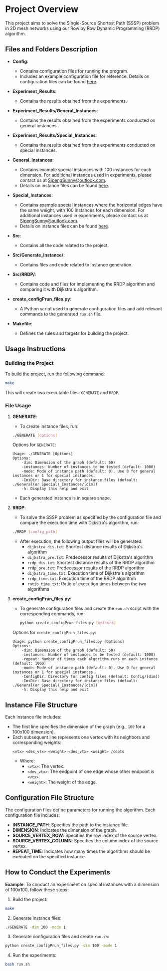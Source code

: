 # Project Overview

This project aims to solve the Single-Source Shortest Path (SSSP) problem in 2D mesh networks using our Row by Row Dynamic Programming (RRDP) algorithm.

## Files and Folders Description

- **Config**:
    - Contains configuration files for running the program.
    - Includes an example configuration file for reference. Details on configuration files can be found [here](#configuration-file-structure).

- **Experiment_Results**:
    - Contains the results obtained from the experiments.

- **Experiment_Results/General_Instances**:
    - Contains the results obtained from the experiments conducted on general instances.

- **Experiment_Results/Special_Instances**:
    - Contains the results obtained from the experiments conducted on special instances.

- **General_Instances**:
    - Contains example special instances with 100 instances for each dimension. For additional instances used in experiments, please contact us at SipengSunny@outlook.com.
    - Details on instance files can be found [here](#instance-file-structure).

- **Special_Instances**:
    - Contains example special instances where the horizontal edges have the same weight, with 100 instances for each dimension. For additional instances used in experiments, please contact us at SipengSunny@outlook.com.
    - Details on instance files can be found [here](#instance-file-structure).

- **Src**:
    - Contains all the code related to the project.

- **Src/Generate_Instance/**: 
    - Contains files and code related to instance generation.

- **Src/RRDP/**:
    - Contains code and files for implementing the RRDP algorithm and comparing it with Dijkstra's algorithm.

- **create_configPrun_files.py**:
    - A Python script used to generate configuration files and add relevant commands to the generated `run.sh` file.

- **Makefile**:
    - Defines the rules and targets for building the project.

## Usage Instructions

### Building the Project
To build the project, run the following command:
```bash
make
```
This will create two executable files: `GENERATE` and `RRDP`.

### File Usage

1. **GENERATE**:
    - To create instance files, run:
    ```bash
    ./GENERATE [options]
    ```
    Options for `GENERATE`:
    ```
    Usage: ./GENERATE [Options]
    Options:
        -dim: Dimension of the graph (default: 50)
        -instances: Number of instances to be tested (default: 1000)
        -mode: Mode of instance path (default: 0). Use 0 for general instances or 1 for special instances.
        -InsDir: Base directory for instance files (default: ./General(or Special)_Instances/[dim])
        -h: Display this help and exit
    ```
    - Each generated instance is in square shape.

2. **RRDP**:
    - To solve the SSSP problem as specified by the configuration file and compare the execution time with Dijkstra's algorithm, run:
    ```bash
    ./RRDP [config_path]
    ```
    - After execution, the following output files will be generated:
        - `dijkstra_dis.txt`: Shortest distance results of Dijkstra's algorithm
        - `dijkstra_pre.txt`: Predecessor results of Dijkstra's algorithm
        - `rrdp_dis.txt`: Shortest distance results of the RRDP algorithm
        - `rrdp_pre.txt`: Predecessor results of the RRDP algorithm
        - `dijkstra_time.txt`: Execution time of Dijkstra's algorithm
        - `rrdp_time.txt`: Execution time of the RRDP algorithm
        - `ratio_time.txt`: Ratio of execution times between the two algorithms

3. **create_configPrun_files.py**:
   - To generate configuration files and create the `run.sh` script with the corresponding commands, run:
     ```bash
     python create_configPrun_files.py [options]
     ```
    Options for `create_configPrun_files.py`:
    ```
    Usage: python create_configPrun_files.py [Options]
    Options:
        -dim: Dimension of the graph (default: 50)
        -instances: Number of instances to be tested (default: 1000)
        -repeat: Number of times each algorithm runs on each instance (default: 1000)
        -mode: Mode of instance path (default: 0). Use 0 for general instances or 1 for special instances.
        -ConfigDir: Directory for config files (default: Config/[dim])
        -InsDir: Base directory for instance files (default: ./General(or Special)_Instances/[dim])
        -h: Display this help and exit
    ```

## Instance File Structure

Each instance file includes:
- The first line specifies the dimension of the graph (e.g., `100` for a 100x100 dimension).
- Each subsequent line represents one vertex with its neighbors and corresponding weights:
    ```
    <vtx> <des_vtx> <weight> <des_vtx> <weight> /cdots
    ```
    - Where:
      - `<vtx>`: The vertex.
      - `<des_vtx>`: The endpoint of one edge whose other endpoint is `<vtx>`.
      - `<weight>`: The weight of the edge.

## Configuration File Structure

The configuration files define parameters for running the algorithm. Each configuration file includes:
- **INSTANCE_PATH**: Specifies the path to the instance file.
- **DIMENSION**: Indicates the dimension of the graph.
- **SOURCE_VERTEX_ROW**: Specifies the row index of the source vertex.
- **SOURCE_VERTEX_COLUMN**: Specifies the column index of the source vertex.
- **REPEAT_TIME**: Indicates how many times the algorithms should be executed on the specified instance.

## How to Conduct the Experiments

**Example**:
To conduct an experiment on special instances with a dimension of 100x100, follow these steps:

1. Build the project:
```bash
make
```

2. Generate instance files:
```bash
./GENERATE -dim 100 -mode 1
```

3. Generate configuration files and create `run.sh`:
```bash
python create_configPrun_files.py -dim 100 -mode 1
```

4. Run the experiments:
```bash
bash run.sh
```
